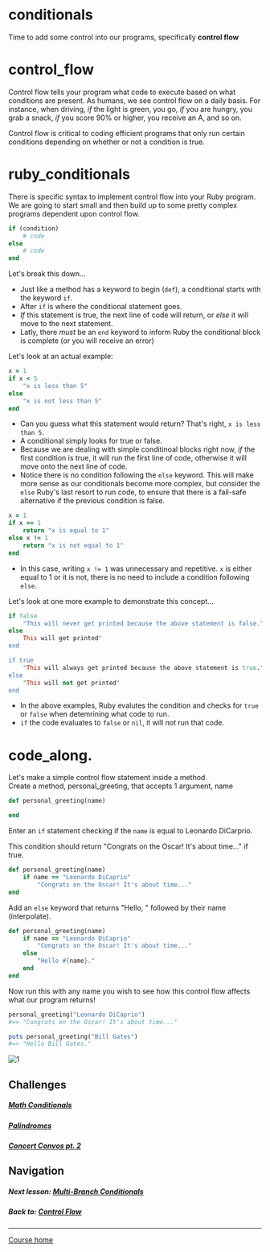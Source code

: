 # conditionals  
Time to add some control into our programs, specifically **control flow**  

# control_flow
Control flow tells your program what code to execute based on what conditions are present. As humans, we see control flow on a daily basis. For instance, when driving, *if* the light is green, you go, *if* you are hungry, you grab a snack, *if* you score 90% or higher, you receive an A, and so on.  

Control flow is critical to coding efficient programs that only run certain conditions depending on whether or not a condition is true.   

# ruby_conditionals
There is specific syntax to implement control flow into your Ruby program. We are going to start small and then build up to some pretty complex programs dependent upon control flow.
```ruby
if (condition)
    # code
else
    # code
end
``` 
Let's break this down...  
- Just like a method has a keyword to begin (`def`), a conditional starts with the keyword `if`.
- After `if` is where the conditional statement goes. 
- *If* this statement is true, the next line of code will return, or *else* it will move to the next statement.
- Latly, there *must* be an `end` keyword to inform Ruby the conditional block is complete (or you will receive an error)  

Let's look at an actual example:
```ruby 
x = 1
if x < 5
    "x is less than 5"
else
    "x is not less than 5"
end
```
- Can you guess what this statement would return? That's right, `x is less than 5`.
- A conditional simply looks for true or false. 
- Because we are dealing with simple conditinoal blocks right now, *if* the first condition is true, it will run the first line of code, otherwise it will move onto the next line of code. 
- Notice there is no condition following the `else` keyword. This will make more sense as our conditionals become more complex, but consider the `else` Ruby's last resort to run code, to ensure that there is a fail-safe alternative if the previous condition is false.
```ruby
x = 1
if x == 1
    return "x is equal to 1"
else x != 1
    return "x is not equal to 1"
end
```
- In this case, writing `x != 1` was unnecessary and repetitive. `x` is either equal to 1 or it is not, there is no need to include a condition following `else`.  

Let's look at one more example to demonstrate this concept...
```ruby
if false
    "This will never get printed because the above statement is false."
else
    This will get printed"
end

if true
    "This will always get printed because the above statement is true."
else
    "This will not get printed"
end
```
- In the above examples, Ruby evalutes the condition and checks for `true` or `false` when detemrining what code to run. 
- `if` the code evaluates to `false` or `nil`, it will *not* run that code.

# code_along.
Let's make a simple control flow statement inside a method.  
Create a method, personal_greeting, that accepts 1 argument, name
```ruby
def personal_greeting(name)

end
```
Enter an `if` statement checking if the `name` is equal to Leonardo DiCarprio.  

This condition should return "Congrats on the Oscar! It's about time..." if true.
```ruby
def personal_greeting(name)
    if name == "Leonardo DiCaprio"
        "Congrats on the Oscar! It's about time..."
end
```
Add an `else` keyword that returns "Hello, " followed by their name (interpolate).
```ruby
def personal_greeting(name)
    if name == "Leonardo DiCaprio"
        "Congrats on the Oscar! It's about time..."
    else
        "Hello #{name}."
    end
end
```
Now run this with any name you wish to see how this control flow affects what our program returns!
```ruby
personal_greeting("Leonardo DiCaprio")
#=> "Congrats on the Oscar! It's about time..."

puts personal_greeting("Bill Gates")
#=> "Hello Bill Gates."
```
![1](http://i.imgur.com/HwWkcQC.gif)


## Challenges  
##### [Math Conditionals](https://github.com/Coderdotnew/intro_web_apps_bs/tree/master/03_class/01_conditionals/code/01_math_conditionals)
##### [Palindromes](https://github.com/Coderdotnew/intro_web_apps_bs/tree/master/03_class/01_conditionals/code/02_palindromes)
##### [Concert Convos pt. 2](https://github.com/Coderdotnew/intro_web_apps_bs/tree/master/03_class/01_conditionals/code/03_concert_convos_pt2)  

## Navigation  
##### Next lesson: [Multi-Branch Conditionals](https://github.com/Coderdotnew/intro_web_apps_bs/tree/master/03_class/02_multiple_branches) 
##### Back to: [Control Flow](https://github.com/Coderdotnew/intro_web_apps_bs/tree/master/03_class)  
---  
[Course home](https://github.com/Coderdotnew/intro_web_apps_bs)   
